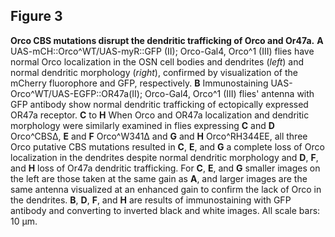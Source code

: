 ## Figure 3
**Orco CBS mutations disrupt the dendritic trafficking of Orco and Or47a.**
**A** UAS-mCH::Orco^WT/UAS-myR::GFP (II); Orco-Gal4, Orco^1 (III) flies have normal Orco localization in the OSN cell bodies and dendrites (_left_) and normal dendritic morphology (_right_), confirmed by visualization of the mCherry fluorophore and GFP, respectively.
**B** Immunostaining UAS-Orco^WT/UAS-EGFP::OR47a(II); Orco-Gal4, Orco^1 (III) flies' antenna with GFP antibody show normal dendritic trafficking of ectopically expressed OR47a receptor.
**C** to **H** When Orco and OR47a localization and dendritic morphology were similarly examined in flies expressing **C** and **D** Orco^CBSΔ, **E** and **F** Orco^W341Δ and **G** and **H** Orco^RH344EE, all three Orco putative CBS mutations resulted in **C**, **E**, and **G** a complete loss of Orco localization in the dendrites despite normal dendritic morphology and **D**, **F**, and **H** loss of Or47a dendritic trafficking. For **C**, **E**, and **G** smaller images on the left are those taken at the same gain as **A**, and larger images are the same antenna visualized at an enhanced gain to confirm the lack of Orco in the dendrites. **B**, **D**, **F**, and **H** are results of immunostaining with GFP antibody and converting to inverted black and white images.
All scale bars: 10 μm. 